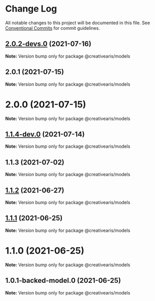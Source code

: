 # Change Log

All notable changes to this project will be documented in this file.
See [Conventional Commits](https://conventionalcommits.org) for commit guidelines.

## [2.0.2-devs.0](https://github.com/yurikrupnik/mussia8/compare/@creativearis/models@2.0.1...@creativearis/models@2.0.2-devs.0) (2021-07-16)

**Note:** Version bump only for package @creativearis/models





## 2.0.1 (2021-07-15)

**Note:** Version bump only for package @creativearis/models





# 2.0.0 (2021-07-15)

**Note:** Version bump only for package @creativearis/models





## [1.1.4-dev.0](https://github.com/yurikrupnik/mussia8/compare/@creativearis/models@1.1.3...@creativearis/models@1.1.4-dev.0) (2021-07-14)

**Note:** Version bump only for package @creativearis/models





## 1.1.3 (2021-07-02)

**Note:** Version bump only for package @creativearis/models





## [1.1.2](https://github.com/yurikrupnik/mussia8/compare/@creativearis/models@1.1.1...@creativearis/models@1.1.2) (2021-06-27)

**Note:** Version bump only for package @creativearis/models





## [1.1.1](https://github.com/yurikrupnik/mussia8/compare/@creativearis/models@1.1.0...@creativearis/models@1.1.1) (2021-06-25)

**Note:** Version bump only for package @creativearis/models





# 1.1.0 (2021-06-25)

**Note:** Version bump only for package @creativearis/models





## 1.0.1-backed-model.0 (2021-06-25)

**Note:** Version bump only for package @creativearis/models
